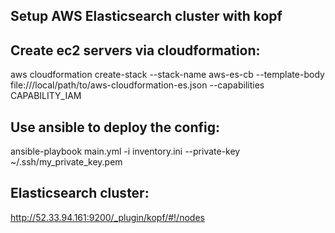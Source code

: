 ## Setup AWS Elasticsearch cluster with kopf

## Create ec2 servers via cloudformation:

aws cloudformation create-stack --stack-name aws-es-cb --template-body file:///local/path/to/aws-cloudformation-es.json --capabilities CAPABILITY_IAM

## Use ansible to deploy the config:

ansible-playbook main.yml -i inventory.ini --private-key ~/.ssh/my_private_key.pem

## Elasticsearch cluster:

http://52.33.94.161:9200/_plugin/kopf/#!/nodes


